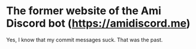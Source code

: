 # The former website of the Ami Discord bot (https://amidiscord.me)

Yes, I know that my commit messages suck.  That was the past.
